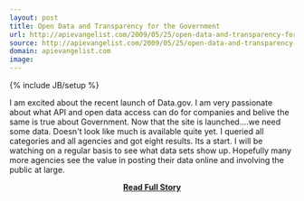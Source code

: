 ```yaml
---
layout: post
title: Open Data and Transparency for the Government
url: http://apievangelist.com/2009/05/25/open-data-and-transparency-for-the-government/
source: http://apievangelist.com/2009/05/25/open-data-and-transparency-for-the-government/
domain: apievangelist.com
image: 
---
```

{% include JB/setup %}<p>I am excited about the recent launch of Data.gov. I am very passionate about what API and open data access can do for companies and belive the same is true about Government.
Now that the site is launched....we need some data. Doesn't look like much is available quite yet. I queried all categories and all agencies and got eight results. Its a start.
I will be watching on a regular basis to see what data sets show up.
Hopefully many more agencies see the value in posting their data online and involving the public at large.
</p>
<center><p><a href="http://apievangelist.com/2009/05/25/open-data-and-transparency-for-the-government/" style='padding:25px; font-sze:18px; font-weight: bold;'>Read Full Story</a></p></center>
